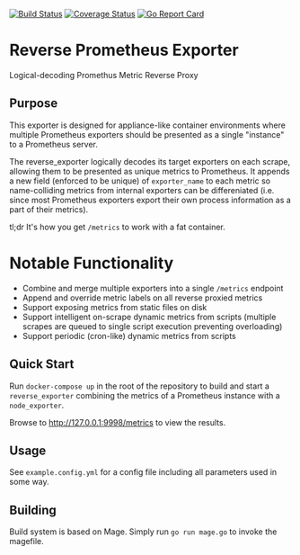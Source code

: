 [![Build Status](https://travis-ci.org/wrouesnel/reverse_exporter.svg?branch=master)](https://travis-ci.org/wrouesnel/reverse_exporter)
[![Coverage Status](https://coveralls.io/repos/github/wrouesnel/reverse_exporter/badge.svg?branch=master)](https://coveralls.io/github/wrouesnel/reverse_exporter?branch=master)
[![Go Report Card](https://goreportcard.com/badge/github.com/wrouesnel/reverse_exporter)](https://goreportcard.com/report/github.com/wrouesnel/reverse_exporter)

# Reverse Prometheus Exporter

Logical-decoding Promethus Metric Reverse Proxy

## Purpose

This exporter is designed for appliance-like container environments where multiple Prometheus
exporters should be presented as a single "instance" to a Prometheus server.

The reverse_exporter logically decodes its target exporters on each scrape, allowing them to be 
presented as unique metrics to Prometheus. It appends a new field (enforced to be unique) of `exporter_name`
to each metric so name-colliding metrics from internal exporters can be differeniated (i.e. since most Prometheus
exporters export their own process information as a part of their metrics).

tl;dr It's how you get `/metrics` to work with a fat container.

# Notable Functionality

* Combine and merge multiple exporters into a single `/metrics` endpoint
* Append and override metric labels on all reverse proxied metrics
* Support exposing metrics from static files on disk
* Support intelligent on-scrape dynamic metrics from scripts 
  (multiple scrapes are queued to single script execution preventing overloading)
* Support periodic (cron-like) dynamic metrics from scripts

## Quick Start

Run `docker-compose up` in the root of the repository to build and start a
`reverse_exporter` combining the metrics of a Prometheus instance with a
`node_exporter`.

Browse to http://127.0.0.1:9998/metrics to view the results.

## Usage

See `example.config.yml` for a config file including all parameters used in
some way.

## Building

Build system is based on Mage. Simply run `go run mage.go` to invoke
the magefile.

